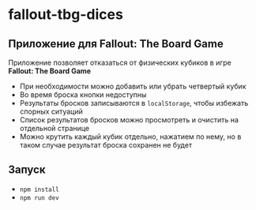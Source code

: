 # fallout-tbg-dices

## Приложение для Fallout: The Board Game

Приложение позволяет отказаться от физических кубиков в игре **Fallout: The Board Game**

- При необходимости можно добавить или убрать четвертый кубик
- Во время броска кнопки недоступны
- Результаты бросков записываются в `localStorage`, чтобы избежать спорных ситуаций
- Список результатов бросков можно просмотреть и очистить на отдельной странице
- Можно крутить каждый кубик отдельно, нажатием по нему, но в таком случае результат броска сохранен не будет

## Запуск

- `npm install`
- `npm run dev`